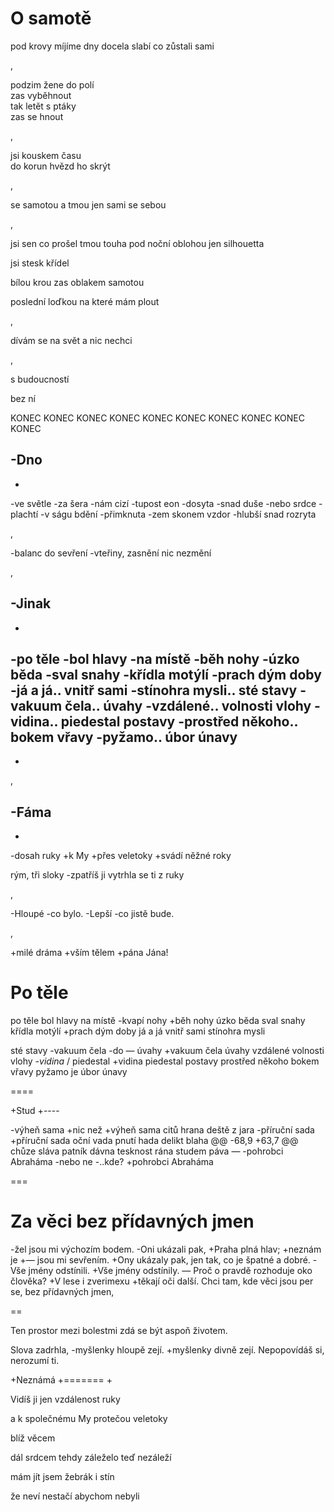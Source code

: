 
O samotě
========


pod krovy
míjíme dny
docela slabí
co zůstali sami

,

podzim
žene do polí  
zas vyběhnout  
tak letět s ptáky  
zas se hnout

,

jsi kouskem času  
do korun hvězd ho skrýt

,


se samotou
a tmou
jen sami
se sebou

,

jsi sen
co prošel tmou
touha
pod noční oblohou
jen silhouetta

jsi stesk křídel

bílou krou
zas oblakem
samotou

poslední loďkou
na které mám plout

,

dívám se na svět
a nic nechci

,

s budoucností

bez ní



KONEC
KONEC
KONEC
KONEC
KONEC
KONEC
KONEC
KONEC
KONEC
KONEC


















-Dno
----
-
-ve světle
-za šera
-nám cizí
-tupost  eon
-dosyta
-snad duše
-nebo srdce
-plachtí
-v ságu bdění
-přimknuta
-zem skonem  vzdor
-hlubší
snad rozryta


,

-balanc
do sevření
-vteřiny, zasnění
nic nezmění

,


-Jinak
------
-
-po těle
-bol hlavy
-na místě
-běh  nohy
-úzko  běda
-sval snahy
-křídla motýlí
-prach  dým doby
-já a já.. vnitř sami
-stínohra mysli.. sté stavy
-vakuum čela.. úvahy
-vzdálené.. volnosti vlohy
-vidina.. piedestal postavy
-prostřed někoho.. bokem vřavy
-pyžamo.. úbor únavy
-
-
,

-Fáma
-----
-
-dosah ruky
+k My
+přes veletoky
+svádí  něžné roky

rým, tři sloky
-zpatříš ji
vytrhla se ti z ruky

,

-Hloupé
-co bylo.
-Lepší
-co jistě bude.

,

+milé dráma
+vším tělem
+pána Jána!


Po těle
=======

 po těle
 bol hlavy
 na místě
-kvapí nohy
+běh  nohy
 úzko  běda
 sval snahy
 křídla motýlí
+prach  dým doby
 já  a já
 vnitř  sami
 stínohra mysli

 sté stavy
-vakuum čela
-do — úvahy
+vakuum čela  úvahy
 vzdálené
 volnosti vlohy
-*vidina* / piedestal
+vidina  piedestal
 postavy
 prostřed někoho
 bokem vřavy
pyžamo
je úbor únavy


====

+Stud
+----

-výheň sama
+nic než
+výheň sama
 citů hrana
 deště z jara
-příruční sada
+příruční sada
 oční vada
 pnutí hada
 delikt blaha
@@ -68,9 +63,7 @@ chůze sláva
 patník dávna
 tesknost rána
 studem páva —
-pohrobci Abraháma
-nebo ne
-..kde?
+pohrobci Abraháma


===

Za věci bez přídavných jmen
========================

-žel jsou mi výchozím bodem.
-Oni ukázali pak,
+Praha plná hlav;
+neznám je
+— jsou mi sevřením.
+Ony ukázaly pak,
 jen tak,
 co je špatné a dobré.
-Vše jmény odstínili.
+Vše jmény odstínily.
  — Proč o pravdě
 rozhoduje oko člověka?
+V lese i zverimexu
+těkají oči další.
 Chci tam,
 kde věci jsou per se,
 bez přídavných jmen,

==

Ten prostor
mezi bolestmi
zdá se být
aspoň životem.


Slova zadrhla,
-myšlenky hloupě zejí.
+myšlenky divně zejí.
 Nepopovídáš si,
 nerozumí ti.


+Neznámá
+=======
+

Vidíš ji
jen vzdálenost ruky

a k společnému My
protečou veletoky


blíž věcem

dál srdcem
tehdy záleželo
teď nezáleží


mám jít
jsem žebrák
i stín

že neví
nestačí abychom nebyli

